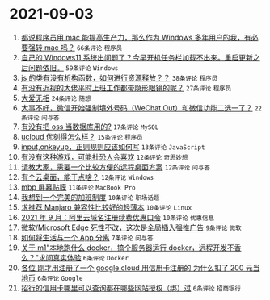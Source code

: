 # 2021-09-03

1. [都说程序员用 mac 能提高生产力，那么作为 Windows 多年用户的我，有必要强转 mac 吗？](https://www.v2ex.com/t/799602) `66条评论` `程序员`
1. [自己的 Windows11 系统出问题了？今早开机任务栏加载不出来。重启更新之后问题依旧。](https://www.v2ex.com/t/799583) `59条评论` `Windows`
1. [js 的类有没有析构函数，如何进行资源释放？？](https://www.v2ex.com/t/799592) `38条评论` `程序员`
1. [有没有近视的大佬平时上班工作都带隐形眼镜的呢？](https://www.v2ex.com/t/799584) `27条评论` `程序员`
1. [大爱无相](https://www.v2ex.com/t/799594) `24条评论` `随想`
1. [大事不好，微信开始强制境外号码（WeChat Out）和微信功能二选一了？](https://www.v2ex.com/t/799582) `22条评论` `问与答`
1. [有没有把 oss 当数据库用的?](https://www.v2ex.com/t/799596) `17条评论` `MySQL`
1. [ucloud 优刻得怎么样？](https://www.v2ex.com/t/799591) `15条评论` `程序员`
1. [input,onkeyup，正则规则应该如何写](https://www.v2ex.com/t/799587) `13条评论` `JavaScript`
1. [有没有这种游戏，可能社恐人会喜欢](https://www.v2ex.com/t/799625) `12条评论` `奇思妙想`
1. [请教大家，需要一个比较方便的远程桌面方案](https://www.v2ex.com/t/799616) `12条评论` `问与答`
1. [有个云桌面，能干点啥？](https://www.v2ex.com/t/799605) `12条评论` `Windows`
1. [mbp 屏幕贴膜](https://www.v2ex.com/t/799610) `11条评论` `MacBook Pro`
1. [我想到一个完美的加班制度](https://www.v2ex.com/t/799641) `10条评论` `职场话题`
1. [求推荐 Manjaro 兼容性比较好的轻薄本](https://www.v2ex.com/t/799622) `10条评论` `Linux`
1. [2021 年 9 月：阿里云域名注册续费优惠口令](https://www.v2ex.com/t/799609) `10条评论` `优惠信息`
1. [微软/Microsoft Edge 死性不改，这次是全局插入强推广告](https://www.v2ex.com/t/799634) `9条评论` `微软`
1. [如何将生活与一个 App 分离](https://www.v2ex.com/t/799635) `7条评论` `问与答`
1. [关于 m1"本地跑什么 docker，搞个服务器运行 docker，远程开发不香么？"求问真实体验](https://www.v2ex.com/t/799607) `6条评论` `Docker`
1. [各位 刚才用注册了一个 google cloud 用信用卡注册的 为什么扣了 200 元当地币](https://www.v2ex.com/t/799589) `6条评论` `Google`
1. [招行的信用卡哪里可以查询都在哪些网站授权（绑）过](https://www.v2ex.com/t/799585) `6条评论` `招商银行`
